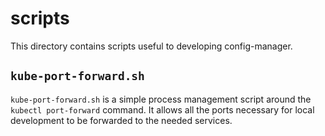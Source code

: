 # scripts

This directory contains scripts useful to developing config-manager.

## `kube-port-forward.sh`

`kube-port-forward.sh` is a simple process management script around the `kubectl
port-forward` command. It allows all the ports necessary for local development
to be forwarded to the needed services.
